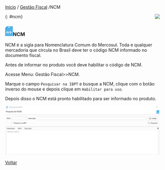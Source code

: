 [Início](index.md) / [Gestão Fiscal](gestao_fiscal.md) /NCM

<a href="http://docs.continentenuvem.com.br/dicas.html#dicas"><img align="right" src="http://docs.continentenuvem.com.br/images/dicas.png"></a>



{: #ncm}

### ![](images/ncm_32x32.png)NCM

NCM é a sigla para Nomenclatura Comum do Mercosul. Toda e qualquer mercadoria que circula no Brasil deve ter o código NCM informado no documento fiscal. 

Antes de informar no produto você deve habilitar o código de NCM. 

Acesse Menu: Gestão Fiscal>>NCM.

Marque o campo `Pesquisar na IBPT` e busque a NCM, clique com o botão inverso do mouse e depois clique em `Habilitar para uso`.

Depois disso o NCM está pronto habilitado para ser informado no produto.



![](images/como_fazer_habilitar_ncm.gif)











[Voltar](gestao_fiscal.md)                                                                                                                                      





